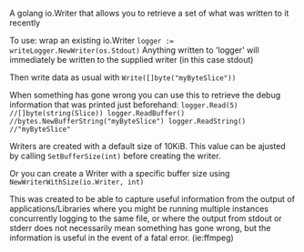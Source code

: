 A golang io.Writer that allows you to retrieve a set of what was written to it recently


To use: wrap an existing io.Writer `logger := writeLogger.NewWriter(os.Stdout)` 
Anything written to 'logger' will immediately be written to the supplied writer (in this case stdout)


Then write data as usual with `Write([]byte("myByteSlice"))`


When something has gone wrong you can use this to retrieve the debug information that was printed just beforehand:
`logger.Read(5)			//[]byte(string(Slice))
logger.ReadBuffer()		//bytes.NewBufferString("myByteSlice")
logger.ReadString()		//"myByteSlice"`



Writers are created with a default size of 10KiB. This value can be ajusted by calling `SetBufferSize(int)` before creating the writer.

Or you can create a Writer with a specific buffer size using `NewWriterWithSize(io.Writer, int)`


This was created to be able to capture useful information from the output of applications/Libraries where you might be running multiple instances concurrently logging to the same file, or where the output from stdout or stderr does not necessarily mean something has gone wrong, but the information is useful in the event of a fatal error. (ie:ffmpeg)
